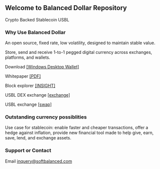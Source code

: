 ## Welcome to Balanced Dollar Repository

Crypto Backed Stablecoin USBL


### Why Use Balanced Dollar

An open source, fixed rate, low volatility, designed to maintain stable value.

Store, send and receive 1-to-1 pegged digital currency across exchanges, platforms, and wallets.

Download <a href="https://github.com/softbalanced/core/releases">[Windows Desktop Wallet]</a>

Whitepaper <a href="https://github.com/softbalanced/core/raw/gh-pages/bdollar_launch_whitepaper.pdf">[PDF]</a>

Block explorer <a href="https://softbalanced.com:3001/insight/blocks">[INSIGHT]</a>

USBL DEX exchange <a href="https://github.com/KomodoPlatform/atomicDEX-Desktop/releases">[exchange]</a>

USBL exchange <a href="http://swap.softbalanced.com/">[swap]</a>


### Outstanding currency possiblities

Use case for stablecoin: enable faster and cheaper transactions, offer a hedge against inflation, 
provide new financial tool made to help give, earn, save, lend, and exchange assets.

### Support or Contact

Email inquery@softbalanced.com
